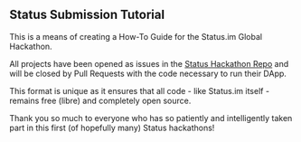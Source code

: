 ## Status Submission Tutorial

This is a means of creating a How-To Guide for the Status.im Global Hackathon.

All projects have been opened as issues in the [Status Hackathon Repo](https://github.com/status-im/hackathon/issues) and will be closed by Pull Requests with the code necessary to run their DApp.

This format is unique as it ensures that all code - like Status.im itself - remains free (libre) and completely open source.

Thank you so much to everyone who has so patiently and intelligently taken part in this first (of hopefully many) Status hackathons!
